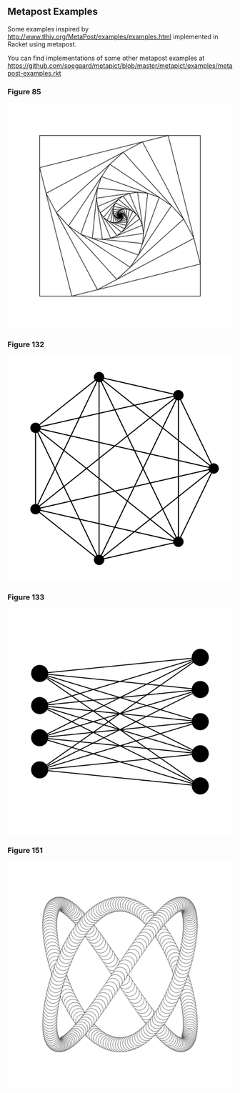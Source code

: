 Metapost Examples
------------------

Some examples inspired by http://www.tlhiv.org/MetaPost/examples/examples.html implemented in Racket using metapost.

You can find implementations of some other metapost examples at https://github.com/soegaard/metapict/blob/master/metapict/examples/metapost-examples.rkt

### Figure 85

![Figure 85](fig85.svg)

### Figure 132

![Figure 132](fig132.svg)

### Figure 133

![Figure 133](fig133.svg)

### Figure 151

![Figure 151](fig151.svg)


